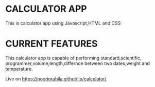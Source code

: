 # CALCULATOR APP
 This is calculator app using Javascript,HTML and CSS
 
 # CURRENT FEATURES
  This calculator app is capable of performing standard,scientific,
  programmer,volume,length,differnce between two dates,weight and temperature.
 
 Live on https://noorinrahila.github.io/calculator/
